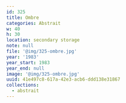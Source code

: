 ```yaml
---
id: 325
title: Ombre
categories: Abstrait
w: 40
h: 30
location: secondary storage
note: null
file: '@img/325-ombre.jpg'
year: '1983'
year_start: 1983
year_end: null
image: '@img/325-ombre.jpg'
uuid: 41e497c8-617a-42e3-acb6-ddd138e31867
collections:
  - abstrait
---
```


